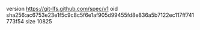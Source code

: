 version https://git-lfs.github.com/spec/v1
oid sha256:ac6753e23e1f5c9c8c5f6e1af905d99455fd8e836a5b7122ec117ff741773f54
size 10825
